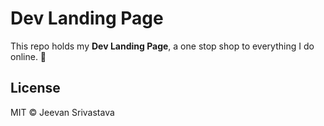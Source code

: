# Dev Landing Page

This repo holds my **Dev Landing Page**, a one stop shop to everything I do online. 🎉

## License

MIT © Jeevan Srivastava